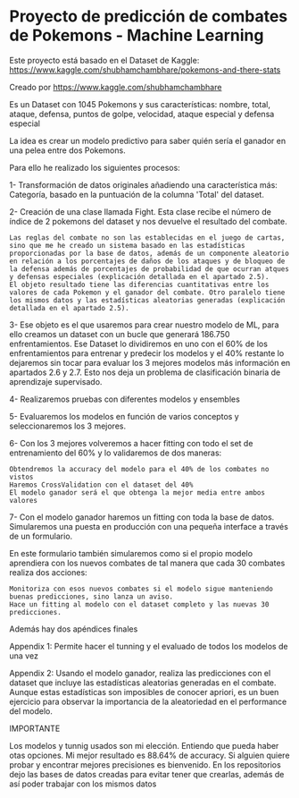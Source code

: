 # Proyecto de predicción de combates de Pokemons - Machine Learning
Este proyecto está basado en el Dataset de Kaggle: https://www.kaggle.com/shubhamchambhare/pokemons-and-there-stats

Creado por https://www.kaggle.com/shubhamchambhare

Es un Dataset con 1045 Pokemons y sus características: nombre, total, ataque, defensa, puntos de golpe, velocidad, ataque especial y defensa especial

La idea es crear un modelo predictivo para saber quién sería el ganador en una pelea entre dos Pokemons.

Para ello he realizado los siguientes procesos:

1- Transformación de datos originales añadiendo una característica más: Categoría, basado en la puntuación de la columna 'Total' del dataset.

2- Creación de una clase llamada Fight. Esta clase recibe el número de índice de 2 pokemons del dataset y nos devuelve el resultado del combate.

    Las reglas del combate no son las establecidas en el juego de cartas, sino que me he creado un sistema basado en las estadísticas proporcionadas por la base de datos, además de un componente aleatorio en relación a los porcentajes de daños de los ataques y de bloqueo de la defensa además de porcentajes de probabilidad de que ocurran atques y defensas especiales (explicación detallada en el apartado 2.5).
    El objeto resultado tiene las diferencias cuantitativas entre los valores de cada Pokemon y el ganador del combate. Otro paralelo tiene los mismos datos y las estadísticas aleatorias generadas (explicación detallada en el apartado 2.5).

3- Ese objeto es el que usaremos para crear nuestro modelo de ML, para ello creamos un dataset con un bucle que generará 186.750 enfrentamientos. Ese Dataset lo dividiremos en uno con el 60% de los enfrentamientos para entrenar y predecir los modelos y el 40% restante lo dejaremos sin tocar para evaluar los 3 mejores modelos más información en apartados 2.6 y 2.7. Esto nos deja un problema de clasificación binaria de aprendizaje supervisado.

4- Realizaremos pruebas con diferentes modelos y ensembles

5- Evaluaremos los modelos en función de varios conceptos y seleccionaremos los 3 mejores.

6- Con los 3 mejores volveremos a hacer fitting con todo el set de entrenamiento del 60% y lo validaremos de dos maneras:

    Obtendremos la accuracy del modelo para el 40% de los combates no vistos
    Haremos CrossValidation con el dataset del 40%
    El modelo ganador será el que obtenga la mejor media entre ambos valores

7- Con el modelo ganador haremos un fitting con toda la base de datos. Simularemos una puesta en producción con una pequeña interface a través de un formulario.

En este formulario también simularemos como si el propio modelo aprendiera con los nuevos combates de tal manera que cada 30 combates realiza dos acciones:

    Monitoriza con esos nuevos combates si el modelo sigue manteniendo buenas predicciones, sino lanza un aviso.
    Hace un fitting al modelo con el dataset completo y las nuevas 30 predicciones.

Además hay dos apéndices finales

Appendix 1: Permite hacer el tunning y el evaluado de todos los modelos de una vez

Appendix 2: Usando el modelo ganador, realiza las predicciones con el dataset que incluye las estadísticas aleatorias generadas en el combate. Aunque estas estadísticas son imposibles de conocer apriori, es un buen ejercicio para observar la importancia de la aleatoriedad en el performance del modelo.

IMPORTANTE

Los modelos y tunnig usados son mi elección. Entiendo que pueda haber otas opciones. Mi mejor resultado es 88.64% de accuracy. Si alguien quiere probar y encontrar mejores precisiones es bienvenido. En los repositorios dejo las bases de datos creadas para evitar tener que crearlas, además de así poder trabajar con los mismos datos
